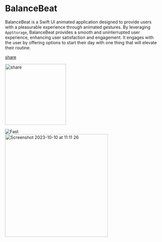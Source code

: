 # BalanceBeat

BalanceBeat is a Swift UI animated application designed to provide users with a pleasurable experience through animated gestures. By leveraging `AppStorage`, BalanceBeat provides a smooth and uninterrupted user experience, enhancing user satisfaction and engagement. It engages with the user by offering options to start their day with one thing that will elevate their routine.

<a href="https://github.com/Magdalenaspace/SwiftUI-Apps/assets/96504344/46725e63-0af0-4a67-9ee1-ae3ae9f00d3b">share</a>

  <img src="https://github.com/Magdalenaspace/SwiftUI-Apps/assets/96504344/46725e63-0af0-4a67-9ee1-ae3ae9f00d3b" alt="share" width="200">

![Fast](https://github.com/Magdalenaspace/SwiftUI-Apps/assets/96504344/69a5653a-e7bf-4a74-843c-928c3bed0483)  
<img width="338" alt="Screenshot 2023-10-10 at 11 11 26" src="https://github.com/Magdalenaspace/CryptoPulse-SwiftUI_app/assets/96504344/2e98731c-a1bf-4134-aac8-f2891e1148f7">
